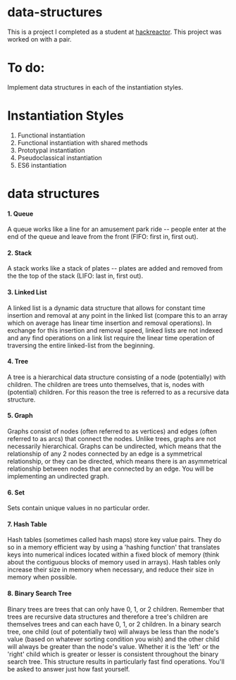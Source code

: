 # data-structures
This is a project I completed as a student at [hackreactor](http://hackreactor.com). This project was worked on with a pair.



# To do: 
Implement data structures in each of the instantiation styles. 

# Instantiation Styles
1. Functional instantiation</br>
2. Functional instantiation with shared methods</br>
3. Prototypal instantiation</br>
4. Pseudoclassical instantiation</br>
5. ES6 instantiation</br>


# data structures
#### 1. Queue
A queue works like a line for an amusement park ride -- people enter at the end of the queue and leave from the front (FIFO: first in, first out).
#### 2. Stack
A stack works like a stack of plates -- plates are added and removed from the the top of the stack (LIFO: last in, first out).
#### 3. Linked List
A linked list is a dynamic data structure that allows for constant time insertion and removal at any point in the linked list (compare this to an array which on average has linear time insertion and removal operations). In exchange for this insertion and removal speed, linked lists are not indexed and any find operations on a link list require the linear time operation of traversing the entire linked-list from the beginning.
#### 4. Tree
A tree is a hierarchical data structure consisting of a node (potentially) with children. The children are trees unto themselves, that is, nodes with (potential) children. For this reason the tree is referred to as a recursive data structure.
#### 5. Graph
Graphs consist of nodes (often referred to as vertices) and edges (often referred to as arcs) that connect the nodes. Unlike trees, graphs are not necessarily hierarchical. Graphs can be undirected, which means that the relationship of any 2 nodes connected by an edge is a symmetrical relationship, or they can be directed, which means there is an asymmetrical relationship between nodes that are connected by an edge. You will be implementing an undirected graph.
#### 6. Set
Sets contain unique values in no particular order.
#### 7. Hash Table
Hash tables (sometimes called hash maps) store key value pairs. They do so in a memory efficient way by using a 'hashing function' that translates keys into numerical indices located within a fixed block of memory (think about the contiguous blocks of memory used in arrays). Hash tables only increase their size in memory when necessary, and reduce their size in memory when possible.
#### 8. Binary Search Tree
Binary trees are trees that can only have 0, 1, or 2 children. Remember that trees are recursive data structures and therefore a tree's children are themselves trees and can each have 0, 1, or 2 children. In a binary search tree, one child (out of potentially two) will always be less than the node's value (based on whatever sorting condition you wish) and the other child will always be greater than the node's value. Whether it is the 'left' or the 'right' child which is greater or lesser is consistent throughout the binary search tree. This structure results in particularly fast find operations. You'll be asked to answer just how fast yourself.

